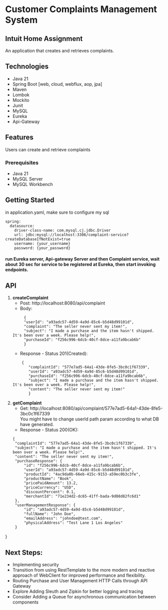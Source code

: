 # Customer Complaints Management System

<h2>Intuit Home Assignment</h2>

An application that creates and retrieves complaints.

## Technologies

- Java 21
- Spring Boot [web, cloud, webflux, aop, jpa]
- Maven
- Lombok
- Mockito
- Junit
- MySQL
- Eureka
- Api-Gateway

## Features

Users can create and retrieve complaints

### Prerequisites

* Java 21</br>
* MySQL Server</br>
* MySQL Workbench</br>

## Getting Started

in application.yaml, make sure to configure my sql</br>
```
spring:
  datasource:
    driver-class-name: com.mysql.cj.jdbc.Driver
    url: jdbc:mysql://localhost:3306/complaint-service?createDatabaseIfNotExist=true
    username: {your_username}
    password: {your_password}
```


<h4> run Eureka server,
Api-gateway Server and then Complaint service,
wait about 30 sec for service to be registered at Eureka,
then start invoking endpoints.</h4>

## API
1. <b>createComplaint</b></br>
    - Post: http://localhost:8080/api/complaint
    - Body:
     ```
          {
          "userId": "a93adc57-4d59-4a9d-85c6-b5d48d99101d",
          "complaint": "The seller never sent my item!",
          "subject": "I made a purchase and the item hasn't shipped. It's been over a week. Please help!",
          "purchaseId": "f256c996-6dcb-40cf-8dce-a11fa9bcab6b"
          }
    ```
    - Response - Status 201(Created):
   ```
       {
          "complaintId": "577e7ad5-64a1-43de-8fe5-3bc0c1f67339",
          "userId": "a93adc57-4d59-4a9d-85c6-b5d48d99101d",
          "purchaseId": "f256c996-6dcb-40cf-8dce-a11fa9bcab6b",
          "subject": "I made a purchase and the item hasn't shipped. It's been over a week. Please help!",
          "content": "The seller never sent my item!"
          }
   ```
2. <b>getComplaint</b></br>
    - Get: http://localhost:8080/api/complaint/577e7ad5-64a1-43de-8fe5-3bc0c1f67339 </br>
   You might have to change userId path param according to what DB have generated.
    - Response - Status 200(OK):
   ```
   {
    "complaintId": "577e7ad5-64a1-43de-8fe5-3bc0c1f67339",
    "subject": "I made a purchase and the item hasn't shipped. It's been over a week. Please help!",
    "content": "The seller never sent my item!",
    "purchaseResponse": {
        "id": "f256c996-6dcb-40cf-8dce-a11fa9bcab6b",
        "userId": "a93adc57-4d59-4a9d-85c6-b5d48d99101d",
        "productId": "4ac9da0b-66eb-415c-9153-a59ec0b3c3fe",
        "productName": "Book",
        "pricePaidAmount": 13.2,
        "priceCurrency": "USD",
        "discountPercent": 0.1,
        "merchantId": "71e234d2-dc65-41ff-bada-9d08d82fc6d1"
    },
    "userManagementResponse": {
        "id": "a93adc57-4d59-4a9d-85c6-b5d48d99101d",
        "fullName": "John Doe",
        "emailAddress": "johndoe@test.com",
        "physicalAddress": "Test Lane 1 Los Angeles"
    }
}

## Next Steps:
- Implementing security 
- Transition from using RestTemplate to the more modern and reactive approach of WebClient for improved performance and flexibility.
- Routing Purchase and User Management HTTP Calls through API Gateway
- Explore Adding Sleuth and Zipkin for better logging and tracing
- Consider Adding a Queue for asynchronous communication between components